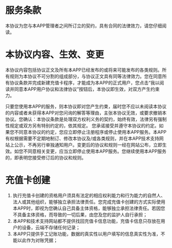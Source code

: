 # 服务条款
本协议为您与本APP管理者之间所订立的契约，具有合同的法律效力，请您仔细阅读。

# 本协议内容、生效、变更

本协议内容包括协议正文及所有本APP已经发布的或将来可能发布的各类规则。所有规则为本协议不可分割的组成部分，与协议正文具有同等法律效力。您在同意所有协议条款并完成新建充值卡程序，才能成为本APP的正式用户，您点击“我以阅读并同意本APP用户协议和法律协议”按钮后，本协议即生效，对双方产生约束力。

只要您使用本APP的服务，则本协议即对您产生约束，届时您不应以未阅读本协议的内容或者未获得本APP对您问询的解答等理由，主张本协议无效，或要求撤销本协议。您确认：本协议条款是处理双方权利义务的契约，始终有效，法律另有强制性规定或双方另有特别约定的，依其规定。 您承诺接受并遵守本协议的约定。如果您不同意本协议的约定，您应立即停止注册程序或停止使用本APP服务。本APP有权根据需要不定期地制订、修改本协议及/或各类规则，并在本APP技术支持网站上公示，不再另行单独通知用户。变更后的协议和规则一经在网站公布，立即生效。如您不同意相关变更，应当立即停止使用本APP服务。您继续使用本APP服务的，即表明您接受修订后的协议和规则。

# 充值卡创建

1. 执行充值卡创建的资格用户须具有法定的相应权利能力和行为能力的自然人、法人或其他组织，能够独立承担法律责任。您完成充值卡创建的方式实际使用本APP时，即视为您确认自己具备主体资格，能够独立承担法律责任。若因您不具备主体资格，而导致的一切后果，由您及您的监护人自行承担；
2. 本APP和技术支持网站都不提供找回充值卡信息功能，充值卡信息只存放在用户的设备，云端不存储任何记录；
3. 本APP只提供手工记账功能，数据的真实性以用户填写的信息真实性为准，不能以此作为对账凭据；

